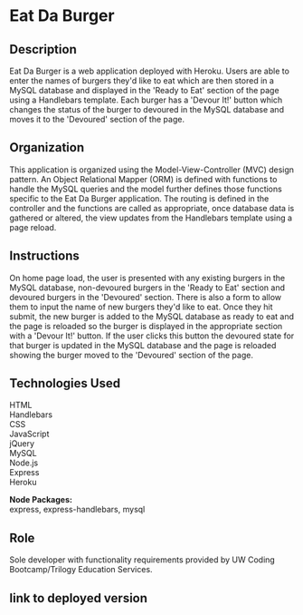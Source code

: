 # Eat Da Burger

## Description
Eat Da Burger is a web application deployed with Heroku. Users are able to enter the names of burgers they'd like to eat which are then stored in a MySQL database and displayed in the 'Ready to Eat' section of the page using a Handlebars template. Each burger has a 'Devour It!' button which changes the status of the burger to devoured in the MySQL database and moves it to the 'Devoured' section of the page. 

## Organization
This application is organized using the Model-View-Controller (MVC) design pattern. An Object Relational Mapper (ORM) is defined with functions to handle the MySQL queries and the model further defines those functions specific to the Eat Da Burger application. The routing is defined in the controller and the functions are called as appropriate, once database data is gathered or altered, the view updates from the Handlebars template using a page reload. 

## Instructions
On home page load, the user is presented with any existing burgers in the MySQL database, non-devoured burgers in the 'Ready to Eat' section and devoured burgers in the 'Devoured' section. There is also a form to allow them to input the name of new burgers they'd like to eat. Once they hit submit, the new burger is added to the MySQL database as ready to eat and the page is reloaded so the burger is displayed in the appropriate section with a 'Devour It!' button. If the user clicks this button the devoured state for that burger is updated in the MySQL database and the page is reloaded showing the burger moved to the 'Devoured' section of the page. 


## Technologies Used
HTML
<br/>Handlebars
<br/>CSS
<br/>JavaScript
<br/>jQuery
<br/>MySQL
<br/>Node.js
<br/>Express
<br/>Heroku


**Node Packages:** 
<br/>express, express-handlebars, mysql

## Role
Sole developer with functionality requirements provided by UW Coding Bootcamp/Trilogy Education Services.

## link to deployed version
